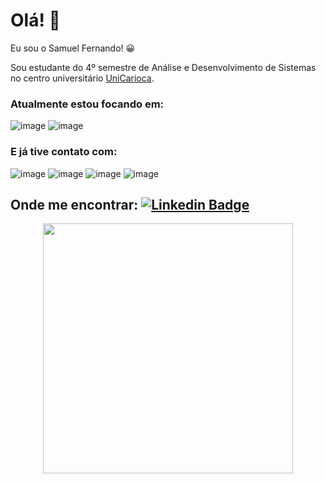 # Olá! 👋

Eu sou o Samuel Fernando! 😀

Sou estudante do 4º semestre de Análise e Desenvolvimento de Sistemas no centro universitário [UniCarioca](https://unicarioca.edu.br/).

### Atualmente estou focando em: 
![image](https://img.shields.io/badge/Java-ED8B00?style=for-the-badge&logo=java&logoColor=white)
![image](https://img.shields.io/badge/MySQL-00000F?style=for-the-badge&logo=mysql&logoColor=white)

### E já tive contato com:
![image](https://img.shields.io/badge/C-00599C?style=for-the-badge&logo=c&logoColor=white)
![image](https://img.shields.io/badge/JavaScript-323330?style=for-the-badge&logo=javascript&logoColor=F7DF1E)
![image](https://img.shields.io/badge/HTML5-E34F26?style=for-the-badge&logo=html5&logoColor=white)
![image](https://img.shields.io/badge/CSS3-1572B6?style=for-the-badge&logo=css3&logoColor=white)

## Onde me encontrar: [![Linkedin Badge](https://img.shields.io/badge/-LinkedIn-blue?style=flat-square&logo=Linkedin&logoColor=white&link=https://www.linkedin.com/in/samuel-fernando-45b4211b1/)](https://www.linkedin.com/in/samuel-fernando-45b4211b1/)

<center>
<table>
    <tr>
        <img width="400px" align="center" src="https://github-readme-stats.vercel.app/api/top-langs/?username=SamuelFST&hide=html&layout=compact&theme=tokyonight" />
    </tr>   
</table>
</center>
<!--
**SamuelFST/SamuelFST** is a ✨ _special_ ✨ repository because its `README.md` (this file) appears on your GitHub profile.

Here are some ideas to get you started:

- 🔭 I’m currently working on ...
- 🌱 I’m currently learning ...
- 👯 I’m looking to collaborate on ...
- 🤔 I’m looking for help with ...
- 💬 Ask me about ...
- 📫 How to reach me: ...
- 😄 Pronouns: ...
- ⚡ Fun fact: ...
-->
